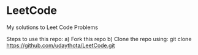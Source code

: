 # LeetCode
My solutions to Leet Code Problems

Steps to use this repo:
a) Fork this repo
b) Clone the repo using: git clone https://github.com/udaythota/LeetCode.git
